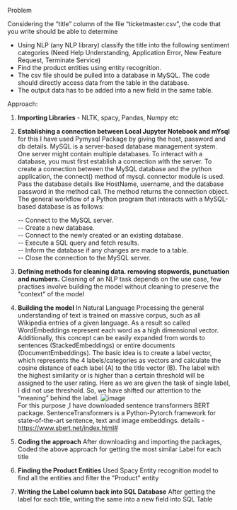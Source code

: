 
Problem

Considering the “title” column of the file “ticketmaster.csv”, the code that you write should be able to determine 

- Using NLP (any NLP library) classify the title into the following sentiment categories (Need Help Understanding, Application Error, New Feature Request, Terminate Service)
- Find the product entities using entity recognition.
- The csv file should be pulled into a database in MySQL. The code should directly access data from the table in the database.
- The output data has to be added into a new field in the same table. 


Approach:

1. **Importing Libraries** - NLTK, spacy, Pandas, Numpy etc

2. **Establishing a connection between Local Jupyter Notebook and mYsql** for this I have used Pymysql Package by giving the host, password and db details. 
MySQL is a server-based database management system. One server might contain multiple databases. To interact with a database, you must first establish a connection with the server.  To create a connection between the MySQL database and the python application, the connect() method of mysql. connector module is used. Pass the database details like HostName, username, and the database password in the method call. The method returns the connection object. The general workflow of a Python program that interacts with a MySQL-based database is as follows:

    --  Connect to the MySQL server.\
    --  Create a new database.\
    --  Connect to the newly created or an existing database.\
    --  Execute a SQL query and fetch results.\
    --  Inform the database if any changes are made to a table.\
    --  Close the connection to the MySQL server.  

3. **Defining methods for cleaning data. removing stopwords, punctuation and numbers.** Cleaning of an NLP task depends on the use case, few practises involve building the model without cleaning to preserve the "context" of the model

4. **Building the model** In Natural Language Processing the general understanding of text is trained on massive corpus, such as all Wikipedia entries of a given language. As a result so called WordEmbeddings represent each word as a high dimensional vector. Additionally, this concept can be easily expanded from words to sentences (StackedEmbeddings) or entire documents (DocumentEmbeddings).
The basic idea is to create a label vector, which represents the 4 labels/categories as vectors and calculate the cosine distance of each label (A) to the title vector (B). The label with the highest similarity or is higher than a certain threshold will be assigned to the user rating. Here as we are given the task of single label, I did not use threshold.
So, we have shifted our attention to the “meaning” behind the label.
![image](https://user-images.githubusercontent.com/57020870/119206991-93d10b00-ba51-11eb-80cd-7873e7f6b944.png)
\
For this purpose ,I have downloaded sentence transformers BERT package. SentenceTransformers is a Python-Pytorch framework for state-of-the-art sentence, text and image embeddings.
details - https://www.sbert.net/index.html#

5. **Coding the approach** After downloading and importing the packages, Coded the above approach for getting the most similar Label for each title
6. **Finding the Product Entities** Used Spacy Entity recognition model to find all the entities and filter the "Product" entity
7. **Writing the Label column back into SQL Database** After getting the label for each title, writing the same into a new field into SQL Table

